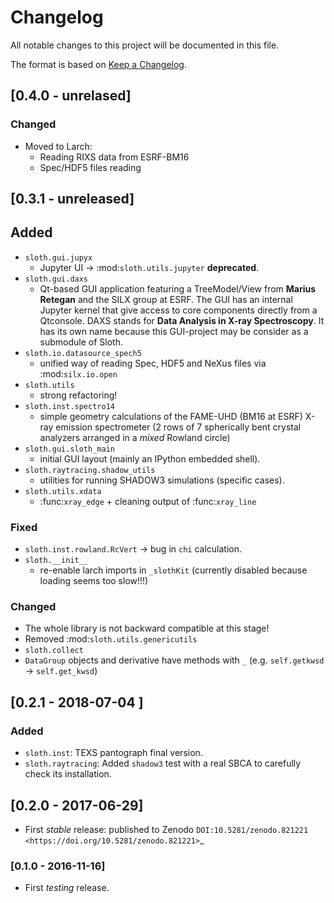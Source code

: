 # Changelog

All notable changes to this project will be documented in this file.

The format is based on [Keep a Changelog](https://keepachangelog.com/en/1.0.0/).

## [0.4.0 - unrelased]

### Changed
  - Moved to Larch:
    - Reading RIXS data from ESRF-BM16
    - Spec/HDF5 files reading

## [0.3.1 - unreleased]

## Added
  - `sloth.gui.jupyx`
    - Jupyter UI -> :mod:`sloth.utils.jupyter` **deprecated**.
  - `sloth.gui.daxs`
    - Qt-based GUI application featuring a TreeModel/View from **Marius Retegan** and the SILX group at ESRF. The GUI has an internal Jupyter kernel that give access to core components directly from a Qtconsole. DAXS stands for **Data Analysis in X-ray Spectroscopy**. It has its own name because this GUI-project may be consider as a submodule of Sloth.
  - `sloth.io.datasource_spech5`
    - unified way of reading Spec, HDF5 and NeXus files via :mod:`silx.io.open`
  - `sloth.utils`
    - strong refactoring!
  - `sloth.inst.spectro14`
    - simple geometry calculations of the FAME-UHD (BM16 at ESRF) X-ray
      emission spectrometer (2 rows of 7 spherically bent crystal
      analyzers arranged in a _mixed_ Rowland circle)
  - `sloth.gui.sloth_main`
    - initial GUI layout (mainly an IPython embedded shell).
  - `sloth.raytracing.shadow_utils`
    - utilities for running SHADOW3 simulations (specific cases).
  - `sloth.utils.xdata`
    - :func:`xray_edge` + cleaning output of :func:`xray_line`

### Fixed
  - `sloth.inst.rowland.RcVert` -> bug in `chi` calculation.
  - `sloth.__init__`
    - re-enable larch imports in `_slothKit` (currently disabled
      because loading seems too slow!!!)

### Changed
  - The whole library is not backward compatible at this stage!
  - Removed :mod:`sloth.utils.genericutils`
  - `sloth.collect`
  - `DataGroup` objects and derivative have methods with `_`
      (e.g. `self.getkwsd` -> `self.get_kwsd`)

## [0.2.1 - 2018-07-04 ]

### Added
  - `sloth.inst`: TEXS pantograph final version.
  - `sloth.raytracing`: Added `shadow3` test with a real SBCA to carefully check its installation.

## [0.2.0 - 2017-06-29]

  - First *stable* release: published to Zenodo `DOI:10.5281/zenodo.821221 <https://doi.org/10.5281/zenodo.821221>`_

### [0.1.0 - 2016-11-16]

  - First *testing* release.